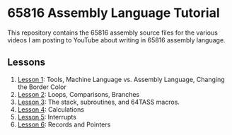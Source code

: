 # 65816 Assembly Language Tutorial

This repository contains the 65816 assembly source files for the various videos
I am posting to YouTube about writing in 65816 assembly language.

## Lessons

1. [Lesson 1](Lesson1): Tools, Machine Language vs. Assembly Language, Changing the Border Color
2. [Lesson 2](Lesson2): Loops, Comparisons, Branches
3. [Lesson 3](Lesson3): The stack, subroutines, and 64TASS macros.
4. [Lesson 4](Lesson4): Calculations
5. [Lesson 5](Lesson5): Interrupts
6. [Lesson 6](Lesson6): Records and Pointers
